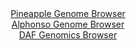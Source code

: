 <div id="Pineapple_Genome_Browser" align="center">
  <a href="https://igv.org/app/?sessionURL=blob:zZJda9swFIb_i6BlA8eWPxJHhjKcpulH0nYkdQMpxci27IjIkiMpTtOQ_z61bOymg.ZiY6AL6XCk876vnj1oiVRUcBABz3a7tusCC6il2M5w3TByh2uiQFRipogFJCmJJDwnINqDEiuNk.nE3Fxq3ajIcahuOjXmlbCVb.MavwqOt8rORe2cC8ZwJiTWQipnIHErHFq1nS3JcNPYZrZvd50Ca.xg1iwFV8JpCK_SrXkv_VVKK8JFTdJ6wzR9F5AaPUZjYZf4WzyfxXlOlBqT3XVxFo.v40f_Illc9s4Xyf3VPOnNT2e04lhvJDlLerUaztwyaxVCvD9ZxHo4DPLHnR.c.MPTi5eGSqLO3NDt.10Ew9AEQ3lBXv4nz2bRI33fTwqZBSfeaISnq6Dt68wtHmULBzs9Tj503gcHCzCRbwwJIF_KMHKh5cOe1fV6nbet27cgRCYfKSiInp4toCXOV6b9aQ_0rjG8AEXWm3d0LCBkQSSIOgjC0EXI6wZhABFyD9YebCT7e.GOkikKoRd7Xi8tKdMG5iJVvFE25txu89KuXo9Ms7pTL_Ny3dysLy.uFvPh.rtiaLwK4nD1hywtYEa_f6Ax.hlF_4S7zwixdXYsbPEtun24HzA2HUC14XIE0RadeIOHG_EqPgzoDaPjwimFrLE2_aZijj95a7GkmGtTaKmiGWVU7.YmR7EFkev5BluQCyYMh0BW2RdoQcvtwq._8fQPz4cf">Pineapple Genome Browser</a>
</div>
<div id="Alphonso_Genome_Browser" align="center">
  <a href="https://igv.org/app/?sessionURL=blob:zZJdb5swFIb_i6VWm0TAQAkFqZqSNm3Sdm1SSrKlqpADhngBm9pOyIfy33dWbdpNJzUXmyb5Ao6M_b4Pzw6tqFRMcBQix7Q907aRgdRcNBGp6pLekYoqFOakVNRAkuZUUp5SFO5QTpQm8cMtfDnXulahZTFdtyrCC2Eq1yQV2QpOGmWmorLORVmSmZBEC6msriQrYbFi1WrojNS1CXe7pmdlRBOLlPVccCWsmvIiaeC85NcoKSgXFU2qZanZa4AE8kDGzMzJp84k6qQpVeqGbgbZWedm0Bm7vXh61T6fxvf9SdyeHEes4EQvJT27cuhk6J8vFtP..hpyRZuvtfzWDKe94si9OO6tayapOrN9.9T1AuxjAMN4Rtf_U2dY7MDeYtv1LnE5Lrbe8vbGp_HAW8z1hh85l0XvzeY22huoFOkSTEDpXPqhjQ0Xtw3Pabd.PNqnBsYB8JGCofDp2UBaknQB2592SG9q8AUp.rJ8VcdAQmZUorAVYDg7CBzvxD_BQWDvjR1ayvLvwb2MHwIfOx3HaSc5KzXInCWK18oknJurNDeL7YE0ezzaVl8u7j5fj9e9O4yB4qNyvetoOxzFf6BpILj89RdC1fdk.ifmvSeIqWeH6kZGo6yugihwmke5EG390NhdoASrP71_WzgHCh.GJxeyIhr2wwRefzq3IpIRrmGwYorNWMn0ZgIkRYNC23FBXZSKUoCLSBazD9jAhu3hj78VdffP..8-">Alphonso Genome Browser</a>
</div>


<div id="DAF_Genomics_Browser" align="center">
  <a href="https://igv.org/app/?sessionURL=blob:tZFra9swFIb_iyD95Kt8iw1huF3ahm7NlsxNSCnhxJZjU0vyJLlJGvLfp3kdg10Ygw4kIXEu76vzHNETEbLmDCUIW25guS4ykKz4bg60bcgtUCJRUkIjiYEEKYkgLCcoOaISpIJs9k5XVkq1MrHtAkpzSxindS4t6VnQmpJ3qiI61cQWUHjmDHbSyjnVyQpsaNqKM8ltyHMipenYLWHb9Q708T227luSNe0aVfeqa21CGyusErTbmhVk_xcj_0FZr_pNupinff0NOUyKUXozSe.8cba6Ci9W2fR6kYWLs3m9ZaA6QUabA32ahKA.FLNiNsDnt.EjW32cMikulnLgvT0b79taEDlyI3foBbEzDNDJQA3POw0B5ZVwE9c3Ijw0sO.bL1cvCPUUBK9Rcv9gICUgf9Tp90ekDq1GhST53PXUDMRFQQRKzNhxIjeOceBHvhPH7sk4ok40r8zyMpvFkYNTjENrA1Trl3XTD1AL_Rp8LZA_ddb7X0E9U9wt7wb4cvkpdT2vuXo_3Yjz6z3Mi_Hwt6C.Ivjjx0ouKCgd.vZ8wQKN1qOEqR9cvNPD6Qs-">DAF Genomics Browser</a>
</div>
